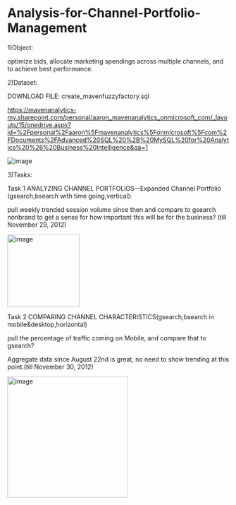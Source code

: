 # Analysis-for-Channel-Portfolio-Management


1)Object:

optimize bids, allocate marketing spendings across multiple channels, and to achieve best performance.

2)Dataset:

DOWNLOAD FILE: create_mavenfuzzyfactory.sql

https://mavenanalytics-my.sharepoint.com/personal/aaron_mavenanalytics_onmicrosoft_com/_layouts/15/onedrive.aspx?id=%2Fpersonal%2Faaron%5Fmavenanalytics%5Fonmicrosoft%5Fcom%2FDocuments%2FAdvanced%20SQL%20%2B%20MySQL%20for%20Analytics%20%26%20Business%20Intelligence&ga=1



![image](https://user-images.githubusercontent.com/74843963/199000478-84dc8762-b9bd-46de-85a0-8c6e1da42d3e.png)



3)Tasks:

Task 1 ANALYZING CHANNEL PORTFOLIOS--Expanded Channel Portfolio (gsearch,bsearch with time going,vertical):

 pull weekly trended session volume since then and compare to gsearch nonbrand to get a sense for how important this will be for the business? (till November 29, 2012)
 
 <img width="164" alt="image" src="https://user-images.githubusercontent.com/74843963/199004992-7e3607c8-bab5-41c7-a68e-a42b8d3039c6.png">


Task 2 COMPARING CHANNEL CHARACTERISTICS(gsearch,bsearch in mobile&desktop,horizontal)

pull the percentage of traffic coming on Mobile, and compare that to gsearch?

 Aggregate data since August 22nd is great, no need to show trending at this point.(till November 30, 2012)
 
 
 <img width="274" alt="image" src="https://user-images.githubusercontent.com/74843963/199005209-a189788b-204d-4aee-b90b-76da4da8106b.png">
 
 
